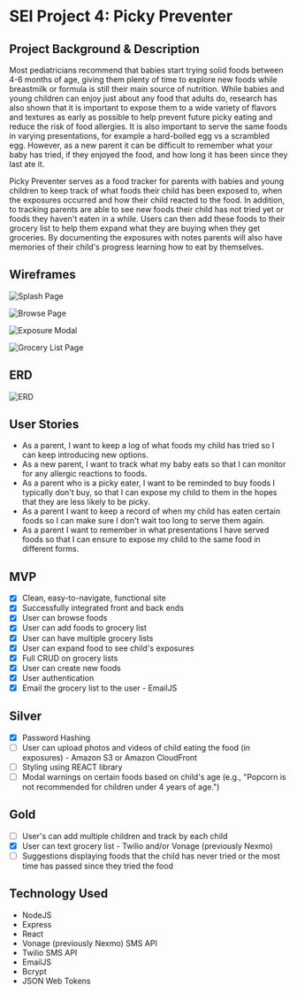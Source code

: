 # SEI Project 4: Picky Preventer

## Project Background & Description
Most pediatricians recommend that babies start trying solid foods between 4-6 months of age, giving them plenty of time to explore new foods while breastmilk or formula is still their main source of nutrition.  While babies and young children can enjoy just about any food that adults do, research has also shown that it is important to expose them to a wide variety of flavors and textures as early as possible to help prevent future picky eating and reduce the risk of food allergies.  It is also important to serve the same foods in varying presentations, for example a hard-boiled egg vs a scrambled egg.  However, as a new parent it can be difficult to remember what your baby has tried, if they enjoyed the food, and how long it has been since they last ate it.

Picky Preventer serves as a food tracker for parents with babies and young children to keep track of what foods their child has been exposed to, when the exposures occurred and how their child reacted to the food.  In addition, to tracking parents are able to see new foods their child has not tried yet or foods they haven't eaten in a while.  Users can then add these foods to their grocery list to help them expand what they are buying when they get groceries.  By documenting the exposures with notes parents will also have memories of their child's progress learning how to eat by themselves.


## Wireframes

![Splash Page](https://i.imgur.com/fwE4tOC.jpg)

![Browse Page](https://i.imgur.com/gEl2Db3.jpg)

![Exposure Modal](https://i.imgur.com/FGNs5GF.jpg)

![Grocery List Page](https://i.imgur.com/y9jQLMh.jpg)

## ERD
![ERD](https://i.imgur.com/WgXoYhM.jpg)

## User Stories
* As a parent, I want to keep a log of what foods my child has tried so I can keep introducing new options.
* As a new parent, I want to track what my baby eats so that I can monitor for any allergic reactions to foods.
* As a parent who is a picky eater, I want to be reminded to buy foods I typically don't buy, so that I can expose my child to them in the hopes that they are less likely to be picky.
* As a parent I want to keep a record of when my child has eaten certain foods so I can make sure I don't wait too long to serve them again.
* As a parent I want to remember in what presentations I have served foods so that I can ensure to expose my child to the same food in different forms.


## MVP
- [x] Clean, easy-to-navigate, functional site
- [x] Successfully integrated front and back ends
- [x] User can browse foods
- [x] User can add foods to grocery list
- [x] User can have multiple grocery lists
- [x] User can expand food to see child's exposures
- [x] Full CRUD on grocery lists
- [x] User can create new foods
- [x] User authentication
- [x] Email the grocery list to the user - EmailJS

## Silver
- [x] Password Hashing
- [ ] User can upload photos and videos of child eating the food (in exposures) - Amazon S3 or Amazon CloudFront
- [ ] Styling using REACT library
- [ ] Modal warnings on certain foods based on child's age (e.g., "Popcorn is not recommended for children under 4 years of age.")

## Gold
- [ ] User's can add multiple children and track by each child
- [x] User can text grocery list - Twilio and/or Vonage (previously Nexmo)
- [ ] Suggestions displaying foods that the child has never tried or the most time has passed since they tried the food

## Technology Used
* NodeJS
* Express
* React
* Vonage (previously Nexmo) SMS API
* Twilio SMS API
* EmailJS
* Bcrypt
* JSON Web Tokens
